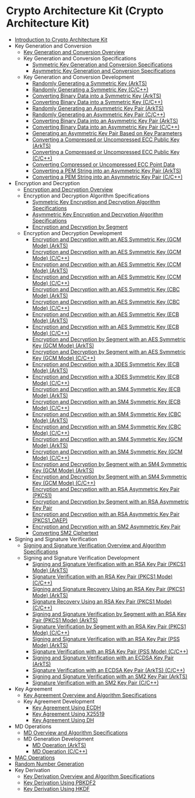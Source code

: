 # Crypto Architecture Kit (Crypto Architecture Kit)

- [Introduction to Crypto Architecture Kit](crypto-architecture-kit-intro.md)
- Key Generation and Conversion
  - [Key Generation and Conversion Overview](crypto-key-generation-conversion-overview.md)
  - Key Generation and Conversion Specifications
    - [Symmetric Key Generation and Conversion Specifications](crypto-sym-key-generation-conversion-spec.md)
    - [Asymmetric Key Generation and Conversion Specifications](crypto-asym-key-generation-conversion-spec.md)
  - Key Generation and Conversion Development
    - [Randomly Generating a Symmetric Key (ArkTS)](crypto-generate-sym-key-randomly.md)
    - [Randomly Generating a Symmetric Key (C/C++)](crypto-generate-sym-key-randomly-ndk.md)
    - [Converting Binary Data into a Symmetric Key (ArkTS)](crypto-convert-binary-data-to-sym-key.md)
    - [Converting Binary Data into a Symmetric Key (C/C++)](crypto-convert-binary-data-to-sym-key-ndk.md)
    - [Randomly Generating an Asymmetric Key Pair (ArkTS)](crypto-generate-asym-key-pair-randomly.md)
    - [Randomly Generating an Asymmetric Key Pair (C/C++)](crypto-generate-asym-key-pair-randomly-ndk.md)
    - [Converting Binary Data into an Asymmetric Key Pair (ArkTS)](crypto-convert-binary-data-to-asym-key-pair.md)
    - [Converting Binary Data into an Asymmetric Key Pair (C/C++)](crypto-convert-binary-data-to-asym-key-pair-ndk.md)
    - [Generating an Asymmetric Key Pair Based on Key Parameters](crypto-generate-asym-key-pair-from-key-spec.md)
    - [Converting a Compressed or Uncompressed ECC Public Key (ArkTS)](crypto-convert-compressed-or-uncompressed-ECC-pubkey.md)
    - [Converting a Compressed or Uncompressed ECC Public Key (C/C++)](crypto-convert-compressed-or-uncompressed-ECC-pubkey-ndk.md)
    - [Converting Compressed or Uncompressed ECC Point Data](crypto-convert-compressed-or-uncompressed-ECC-point.md)
    - [Converting a PEM String into an Asymmetric Key Pair (ArkTS)](crypto-convert-string-data-to-asym-key-pair.md)
    - [Converting a PEM String into an Asymmetric Key Pair (C/C++)](crypto-convert-string-data-to-asym-key-pair-ndk.md)
- Encryption and Decryption
  - [Encryption and Decryption Overview](crypto-encryption-decryption-overview.md)
  - Encryption and Decryption Algorithm Specifications
    - [Symmetric Key Encryption and Decryption Algorithm Specifications](crypto-sym-encrypt-decrypt-spec.md)
    - [Asymmetric Key Encryption and Decryption Algorithm Specifications](crypto-asym-encrypt-decrypt-spec.md)
    - [Encryption and Decryption by Segment](crypto-encrypt-decrypt-by-segment.md)
  - Encryption and Decryption Development
    - [Encryption and Decryption with an AES Symmetric Key (GCM Mode) (ArkTS)](crypto-aes-sym-encrypt-decrypt-gcm.md)
    - [Encryption and Decryption with an AES Symmetric Key (GCM Mode) (C/C++)](crypto-aes-sym-encrypt-decrypt-gcm-ndk.md)
    - [Encryption and Decryption with an AES Symmetric Key (CCM Mode) (ArkTS)](crypto-aes-sym-encrypt-decrypt-ccm.md)
    - [Encryption and Decryption with an AES Symmetric Key (CCM Mode) (C/C++)](crypto-aes-sym-encrypt-decrypt-ccm-ndk.md)
    - [Encryption and Decryption with an AES Symmetric Key (CBC Mode) (ArkTS)](crypto-aes-sym-encrypt-decrypt-cbc.md)
    - [Encryption and Decryption with an AES Symmetric Key (CBC Mode) (C/C++)](crypto-aes-sym-encrypt-decrypt-cbc-ndk.md)
    - [Encryption and Decryption with an AES Symmetric Key (ECB Mode) (ArkTS)](crypto-aes-sym-encrypt-decrypt-ecb.md)
    - [Encryption and Decryption with an AES Symmetric Key (ECB Mode) (C/C++)](crypto-aes-sym-encrypt-decrypt-ecb-ndk.md)
    - [Encryption and Decryption by Segment with an AES Symmetric Key (GCM Mode) (ArkTS)](crypto-aes-sym-encrypt-decrypt-gcm-by-segment.md)
    - [Encryption and Decryption by Segment with an AES Symmetric Key (GCM Mode) (C/C++)](crypto-aes-sym-encrypt-decrypt-gcm-by-segment-ndk.md)
    - [Encryption and Decryption with a 3DES Symmetric Key (ECB Mode) (ArkTS)](crypto-3des-sym-encrypt-decrypt-ecb.md)
    - [Encryption and Decryption with a 3DES Symmetric Key (ECB Mode) (C/C++)](crypto-3des-sym-encrypt-decrypt-ecb-ndk.md)
    - [Encryption and Decryption with an SM4 Symmetric Key (ECB Mode) (ArkTS)](crypto-sm4-sym-encrypt-decrypt-ecb.md)
    - [Encryption and Decryption with an SM4 Symmetric Key (ECB Mode) (C/C++)](crypto-3des-sym-encrypt-decrypt-ecb-ndk.md)
    - [Encryption and Decryption with an SM4 Symmetric Key (CBC Mode) (ArkTS)](crypto-sm4-sym-encrypt-decrypt-cbc.md)
    - [Encryption and Decryption with an SM4 Symmetric Key (CBC Mode) (C/C++)](crypto-sm4-sym-encrypt-decrypt-cbc-ndk.md)
    - [Encryption and Decryption with an SM4 Symmetric Key (GCM Mode) (ArkTS)](crypto-sm4-sym-encrypt-decrypt-gcm.md)
    - [Encryption and Decryption with an SM4 Symmetric Key (GCM Mode) (C/C++)](crypto-sm4-sym-encrypt-decrypt-gcm-ndk.md)
    - [Encryption and Decryption by Segment with an SM4 Symmetric Key (GCM Mode) (ArkTS)](crypto-sm4-sym-encrypt-decrypt-gcm-by-segment.md)
    - [Encryption and Decryption by Segment with an SM4 Symmetric Key (GCM Mode) (C/C++)](crypto-sm4-sym-encrypt-decrypt-gcm-by-segment-ndk.md)
    - [Encryption and Decryption with an RSA Asymmetric Key Pair (PKCS1)](crypto-rsa-asym-encrypt-decrypt-pkcs1.md)
    - [Encryption and Decryption by Segment with an RSA Asymmetric Key Pair](crypto-rsa-asym-encrypt-decrypt-by-segment.md)
    - [Encryption and Decryption with an RSA Asymmetric Key Pair (PKCS1_OAEP)](crypto-rsa-asym-encrypt-decrypt-pkcs1_oaep.md)
    - [Encryption and Decryption with an SM2 Asymmetric Key Pair](crypto-sm2-asym-encrypt-decrypt.md)
    - [Converting SM2 Ciphertext](crypto-sm2-ciphertext-conversion.md)
- Signing and Signature Verification
  - [Signing and Signature Verification Overview and Algorithm Specifications](crypto-sign-sig-verify-overview.md)
  - Signing and Signature Verification Development
    - [Signing and Signature Verification with an RSA Key Pair (PKCS1 Mode) (ArkTS)](crypto-rsa-sign-sig-verify-pkcs1.md)
    - [Signature Verification with an RSA Key Pair (PKCS1 Mode) (C/C++)](crypto-rsa-sign-sig-verify-pkcs1-ndk.md)
    - [Signing and Signature Recovery Using an RSA Key Pair (PKCS1 Mode) (ArkTS)](crypto-rsa-sign-sig-verify-recover-pkcs1.md)
    - [Signature Recovery Using an RSA Key Pair (PKCS1 Mode) (C/C++)](crypto-rsa-sign-sig-verify-recover-pkcs1-ndk.md)
    - [Signing and Signature Verification by Segment with an RSA Key Pair (PKCS1 Mode) (ArkTS)](crypto-rsa-sign-sig-verify-pkcs1-by-segment.md)
    - [Signature Verification by Segment with an RSA Key Pair (PKCS1 Mode) (C/C++)](crypto-rsa-sign-sig-verify-pkcs1-by-segment-ndk.md)
    - [Signing and Signature Verification with an RSA Key Pair (PSS Mode) (ArkTS)](crypto-rsa-sign-sig-verify-pss.md)
    - [Signature Verification with an RSA Key Pair (PSS Mode) (C/C++)](crypto-rsa-sign-sig-verify-pss-ndk.md)
    - [Signing and Signature Verification with an ECDSA Key Pair (ArkTS)](crypto-ecdsa-sign-sig-verify.md)
    - [Signature Verification with an ECDSA Key Pair (ArkTS) (C/C++)](crypto-ecdsa-sign-sig-verify-ndk.md)
    - [Signing and Signature Verification with an SM2 Key Pair (ArkTS)](crypto-sm2-sign-sig-verify-pkcs1.md)
    - [Signature Verification with an SM2 Key Pair (C/C++)](crypto-sm2-sign-sig-verify-pkcs1-ndk.md)
- Key Agreement
  - [Key Agreement Overview and Algorithm Specifications](crypto-key-agreement-overview.md)
  - Key Agreement Development
    - [Key Agreement Using ECDH](crypto-key-agreement-using-ecdh.md)
    - [Key Agreement Using X25519](crypto-key-agreement-using-x25519.md)
    - [Key Agreement Using DH](crypto-key-agreement-using-dh.md)
- MD Operations
  - [MD Overview and Algorithm Specifications](crypto-generate-message-digest-overview.md)
  - MD Generation Development
    - [MD Operation (ArkTS)](crypto-generate-message-digest.md)
    - [MD Operation (C/C++)](crypto-generate-message-digest-ndk.md)
- [MAC Operations](crypto-compute-mac.md)
- [Random Number Generation](crypto-generate-random-number.md)
- Key Derivation
  - [Key Derivation Overview and Algorithm Specifications](crypto-key-derivation-overview.md)
  - [Key Derivation Using PBKDF2](crypto-key-derivation-using-pbkdf2.md)
  - [Key Derivation Using HKDF](crypto-key-derivation-using-hkdf.md)
